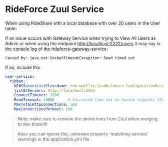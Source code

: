 # RideForce Zuul Service

When using RideShare with a local database with over 20 users in the User table:

If an issue occurs with Gateway Service when trying to View All Users as Admin
or when using the endpoint <http://localhost:2222/users>
it may say in the console log of the rideforce-gateway-service: 

```
Caused by: java.net.SocketTimeoutException: Read timed out
```

If so, include this

```yaml
user-service:
  ribbon:
    NIWSServerListClassName: com.netflix.loadbalancer.ConfigurationBasedServerList
    listOfServers: http://localhost:5555
    ConnectTimeout: 1000
    ReadTimeout: 30000		# Increased time out to handle requests that may take too long
    MaxTotalHttpConnections: 500
    MaxConnectionsPerHost: 100
```

> Note: make sure to remove the above lines from Zuul when merging to dev branch!

> Also: you can ignore the, unknown property 'matching-service' warnings in the application.yml file